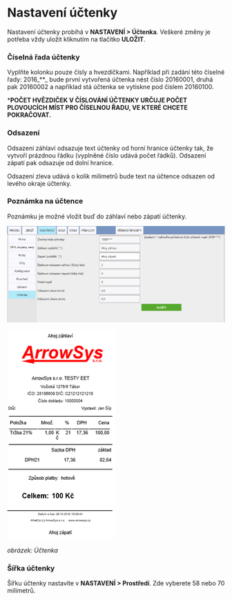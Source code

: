 # Nastavení účtenky

Nastavení účtenky probíhá v **NASTAVENÍ &gt; Účtenka**. Veškeré změny je potřeba vždy uložit kliknutím na tlačítko **ULOŽIT**.

### Číselná řada účtenky

Vyplňte kolonku pouze čísly a hvezdičkami. Například při zadání této číselné řady: 2016_\*\*_ bude první vytvořená účtenka nést číslo 20160001, druhá pak 20160002 a například stá účtenka se vytiskne pod číslem 20160100.

\***POČET HVĚZDIČEK V ČÍSLOVÁNÍ ÚČTENKY URČUJE POČET PLOVOUCÍCH MÍST PRO ČÍSELNOU ŘADU, VE KTERÉ CHCETE POKRAČOVAT.**

### Odsazení

Odsazení záhlaví odsazuje text účtenky od horní hranice účtenky tak, že vytvoří prázdnou řádku \(vyplněné číslo udává počet řádků\). Odsazení zápatí pak odsazuje od dolní hranice.

Odsazení zleva udává o kolik milimetrů bude text na účtence odsazen od levého okraje účtenky.

### Poznámka na účtence

Poznámku je možné vložit buď do záhlaví nebo zápatí účtenky.

![](img/comment.png)

![](img/receiptComment.png)

_obrázek: Účtenka_

### Šířka účtenky

Šířku účtenky nastavíte v **NASTAVENÍ &gt; Prostředí**. Zde vyberete 58 nebo 70 milimetrů.

